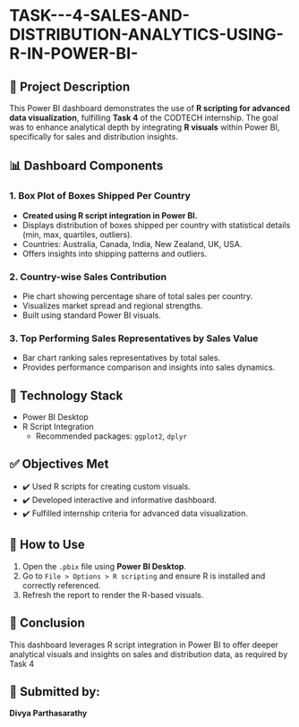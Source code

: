 # TASK---4-SALES-AND-DISTRIBUTION-ANALYTICS-USING-R-IN-POWER-BI-

## 📝 Project Description

This Power BI dashboard demonstrates the use of **R scripting for advanced data visualization**, fulfilling **Task 4** of the CODTECH internship. The goal was to enhance analytical depth by integrating **R visuals** within Power BI, specifically for sales and distribution insights.

## 📊 Dashboard Components

### 1. Box Plot of Boxes Shipped Per Country
- **Created using R script integration in Power BI.**
- Displays distribution of boxes shipped per country with statistical details (min, max, quartiles, outliers).
- Countries: Australia, Canada, India, New Zealand, UK, USA.
- Offers insights into shipping patterns and outliers.

### 2. Country-wise Sales Contribution
- Pie chart showing percentage share of total sales per country.
- Visualizes market spread and regional strengths.
- Built using standard Power BI visuals.

### 3. Top Performing Sales Representatives by Sales Value
- Bar chart ranking sales representatives by total sales.
- Provides performance comparison and insights into sales dynamics.

## 🔧 Technology Stack

- Power BI Desktop
- R Script Integration
  - Recommended packages: `ggplot2`, `dplyr`

## ✅ Objectives Met

- ✔️ Used R scripts for creating custom visuals.
- ✔️ Developed interactive and informative dashboard.
- ✔️ Fulfilled internship criteria for advanced data visualization.

## 📂 How to Use

1. Open the `.pbix` file using **Power BI Desktop**.
2. Go to `File > Options > R scripting` and ensure R is installed and correctly referenced.
3. Refresh the report to render the R-based visuals.

## 📌 Conclusion

This dashboard leverages R script integration in Power BI to offer deeper analytical visuals and insights on sales and distribution data, as required by Task 4 

## 👤 Submitted by:
**Divya Parthasarathy**
